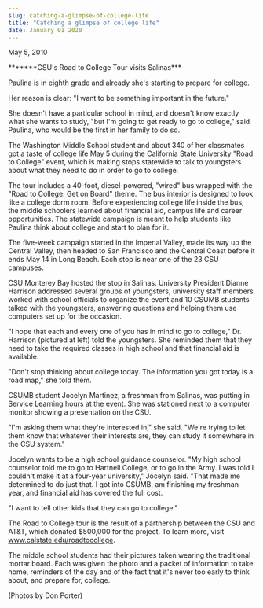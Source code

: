```yaml
---
slug: catching-a-glimpse-of-college-life
title: "Catching a glimpse of college life"
date: January 01 2020
---
```


<p>May 5, 2010
</p><p>*******CSU's Road to College Tour visits Salinas***
</p><p>Paulina is in eighth grade and already she's starting to prepare for college.
</p><p>Her reason is clear: "I want to be something important in the future."
</p><p>She doesn't have a particular school in mind, and doesn't know exactly what she wants to study, "but I'm going to get ready to go to college," said Paulina, who would be the first in her family to do so.
</p><p>The Washington Middle School student and about 340 of her classmates got a taste of college life May 5 during the California State University "Road to College" event, which is making stops statewide to talk to youngsters about what they need to do in order to go to college.
</p><p>The tour includes a 40-foot, diesel-powered, "wired" bus wrapped with the "Road to College: Get on Board" theme. The bus interior is designed to look like a college dorm room. Before experiencing college life inside the bus, the middle schoolers learned about financial aid, campus life and career opportunities. The statewide campaign is meant to help students like Paulina think about college and start to plan for it.
</p><p>The five-week campaign started in the Imperial Valley, made its way up the Central Valley, then headed to San Francisco and the Central Coast before it ends May 14 in Long Beach. Each stop is near one of the 23 CSU campuses.
</p><p>CSU Monterey Bay hosted the stop in Salinas. University President Dianne Harrison addressed several groups of youngsters, university staff members worked with school officials to organize the event and 10 CSUMB students talked with the youngsters, answering questions and helping them use computers set up for the occasion.
</p><p>"I hope that each and every one of you has in mind to go to college," Dr. Harrison (pictured at left) told the youngsters. She reminded them that they need to take the required classes in high school and that financial aid is available.
</p><p>"Don't stop thinking about college today. The information you got today is a road map," she told them.
</p><p>CSUMB student Jocelyn Martinez, a freshman from Salinas, was putting in Service Learning hours at the event. She was stationed next to a computer monitor showing a presentation on the CSU.
</p><p>"I'm asking them what they're interested in," she said. "We're trying to let them know that whatever their interests are, they can study it somewhere in the CSU system."
</p><p>Jocelyn wants to be a high school guidance counselor. "My high school counselor told me to go to Hartnell College, or to go in the Army. I was told I couldn't make it at a four-year university," Jocelyn said. "That made me determined to do just that. I got into CSUMB, am finishing my freshman year, and financial aid has covered the full cost.
</p><p>"I want to tell other kids that they can go to college."
</p><p>The Road to College tour is the result of a partnership between the CSU and AT&amp;T, which donated $500,000 for the project. To learn more, visit <a href="http://www.calstate.edu/roadtocollege" title="www.calstate.edu/roadtocollege">www.calstate.edu/roadtocollege</a>.
</p><p>The middle school students had their pictures taken wearing the traditional mortar board. Each was given the photo and a packet of information to take home, reminders of the day and of the fact that it's never too early to think about, and prepare for, college.
</p><p> 
</p><p>(Photos by Don Porter)
</p><p> 
</p><p> 
</p><p> 
</p><p> 
</p><p> 
</p><p> 
</p><p> 
</p><p><strong>  </strong>
</p><p><em> </em>
</p><p> 
</p>
